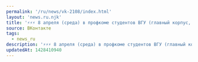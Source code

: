 ```yaml
---
permalink: '/ru/news/vk-2108/index.html'
layout: 'news.ru.njk'
title: '⚡️⚡️⚡️ 8 апреля (среда) в профкоме студентов ВГУ (главный корпус, к.336) состоится выдача билет…'
source: ВКонтакте
tags:
  - news_ru
description: '⚡️⚡️⚡️ 8 апреля (среда) в профкоме студентов ВГУ (главный корпус, к.336) состоится выдача билет…'
updatedAt: 1428410940
---
```

